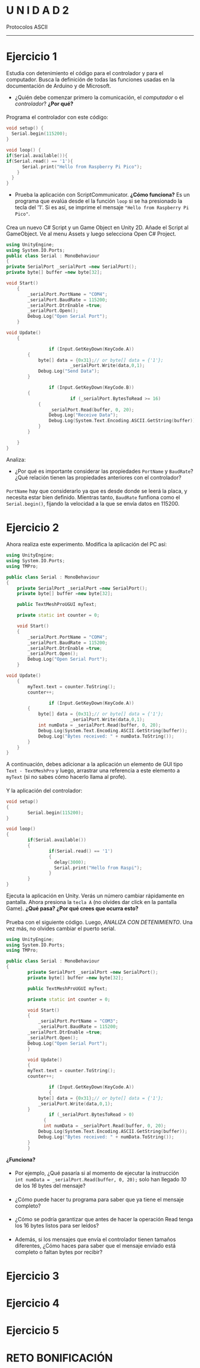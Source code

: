 # U N I D A D  2
Protocolos ASCII
_________________________________________________________________________________________________________________________________________________________________________________________
# Ejercicio 1
Estudia con detenimiento el código para el controlador y para el computador. Busca la definición de todas las funciones usadas en la documentación de Arduino y de Microsoft.
- ¿Quién debe comenzar primero la comunicación, el *computador* o el *controlador*? **¿Por qué?**

####
Programa el controlador con este código:
``` c++
void setup() {
  Serial.begin(115200);
}

void loop() {
if(Serial.available()){
if(Serial.read() == '1'){
      Serial.print("Hello from Raspberry Pi Pico");
    }
  }
}
```
- Prueba la aplicación con ScriptCommunicator. **¿Cómo funciona?**
Es un programa que evalúa desde el la función `loop` si se ha presionado la tecla del '1'. Si es así, se imprime el mensaje `"Hello from Raspberry Pi Pico"`.
####
Crea un nuevo C# Script y un Game Object en Unity 2D. Añade el Script al GameObject. Ve al menu Assets y luego selecciona Open C# Project.
``` c++
using UnityEngine;
using System.IO.Ports;
public class Serial : MonoBehaviour
{
private SerialPort _serialPort =new SerialPort();
private byte[] buffer =new byte[32];

void Start()
    {
        _serialPort.PortName = "COM4";
        _serialPort.BaudRate = 115200;
        _serialPort.DtrEnable =true;
        _serialPort.Open();
        Debug.Log("Open Serial Port");
    }

void Update()
    {

				if (Input.GetKeyDown(KeyCode.A))
        {
            byte[] data = {0x31};// or byte[] data = {'1'};            
						_serialPort.Write(data,0,1);
            Debug.Log("Send Data");
        }

				if (Input.GetKeyDown(KeyCode.B))
        {
						if (_serialPort.BytesToRead >= 16)
            {
                _serialPort.Read(buffer, 0, 20);
                Debug.Log("Receive Data");
                Debug.Log(System.Text.Encoding.ASCII.GetString(buffer));
            }
        }

    }
}
```
Analiza:
- ¿Por qué es importante considerar las propiedades `PortName` y `BaudRate`? ¿Qué relación tienen las propiedades anteriores con el controlador?
####
`PortName` hay que considerarlo ya que es desde donde se leerá la placa, y necesita estar bien definido. Mientras tanto, `BaudRate` funfiona como el `Serial.begin()`, fijando la velocidad a la que se envía datos en 115200.

# Ejercicio 2
Ahora realiza este experimento. Modifica la aplicación del PC así:
``` c++
using UnityEngine;
using System.IO.Ports;
using TMPro;

public class Serial : MonoBehaviour
{
	private SerialPort _serialPort =new SerialPort();
	private byte[] buffer =new byte[32];

	public TextMeshProUGUI myText;

	private static int counter = 0;

	void Start()
    {
        _serialPort.PortName = "COM4";
        _serialPort.BaudRate = 115200;
        _serialPort.DtrEnable =true;
        _serialPort.Open();
        Debug.Log("Open Serial Port");
    }

void Update()
    {
        myText.text = counter.ToString();
        counter++;

				if (Input.GetKeyDown(KeyCode.A))
        {
            byte[] data = {0x31};// or byte[] data = {'1'};            
						_serialPort.Write(data,0,1);
            int numData = _serialPort.Read(buffer, 0, 20);
            Debug.Log(System.Text.Encoding.ASCII.GetString(buffer));
            Debug.Log("Bytes received: " + numData.ToString());
        }
    }
}
```
A continuación, debes adicionar a la aplicación un elemento de GUI tipo `Text - TextMeshPro` y luego, arrastrar una referencia a este elemento a `myText` (si no sabes cómo hacerlo llama al profe).
####
Y la aplicación del controlador:
``` c++
void setup()
{
		Serial.begin(115200);
}

void loop()
{
		if(Serial.available())
		{
				if(Serial.read() == '1')
				{
			      delay(3000);
			      Serial.print("Hello from Raspi");
				}
		}
}
```
Ejecuta la aplicación en Unity. Verás un número cambiar rápidamente en pantalla. Ahora presiona la `tecla A` (no olvides dar click en la pantalla Game). **¿Qué pasa? ¿Por qué crees que ocurra esto?**

####
Prueba con el siguiente código. Luego, *ANALIZA CON DETENIMIENTO*. Una vez más, no olvides cambiar el puerto serial.
``` c++
using UnityEngine;
using System.IO.Ports;
using TMPro;

public class Serial : MonoBehaviour
{
		private SerialPort _serialPort =new SerialPort();
		private byte[] buffer =new byte[32];

		public TextMeshProUGUI myText;

		private static int counter = 0;

		void Start()
		{
		    _serialPort.PortName = "COM3";
		    _serialPort.BaudRate = 115200;
        _serialPort.DtrEnable =true;
        _serialPort.Open();
        Debug.Log("Open Serial Port");
		}

		void Update()
		{
        myText.text = counter.ToString();
        counter++;

				if (Input.GetKeyDown(KeyCode.A))
				{
            byte[] data = {0x31};// or byte[] data = {'1'};
            _serialPort.Write(data,0,1);
        }
				if (_serialPort.BytesToRead > 0)
			  {
	          int numData = _serialPort.Read(buffer, 0, 20);
            Debug.Log(System.Text.Encoding.ASCII.GetString(buffer));
            Debug.Log("Bytes received: " + numData.ToString());
        }
		}

```
**¿Funciona?**

####
- Por ejemplo, ¿Qué pasaría si al momento de ejecutar la instrucción `int numData = _serialPort.Read(buffer, 0, 20);` solo han llegado *10* de los *16* bytes del mensaje?

####
- ¿Cómo puede hacer tu programa para saber que ya tiene el mensaje completo?

####
- ¿Cómo se podría garantizar que antes de hacer la operación Read tenga los 16 bytes listos para ser leídos?

####
- Además, si los mensajes que envía el controlador tienen tamaños diferentes, ¿Cómo haces para saber que el mensaje enviado está completo o faltan bytes por recibir?


# Ejercicio 3



# Ejercicio 4



# Ejercicio 5


# RETO BONIFICACIÓN
